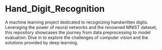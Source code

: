 # Hand_Digit_Recognition
A machine learning project dedicated to recognizing handwritten digits. Leveraging the power of neural networks and the renowned MNIST dataset, this repository showcases the journey from data preprocessing to model evaluation. Dive in to explore the challenges of computer vision and the solutions provided by deep learning.
